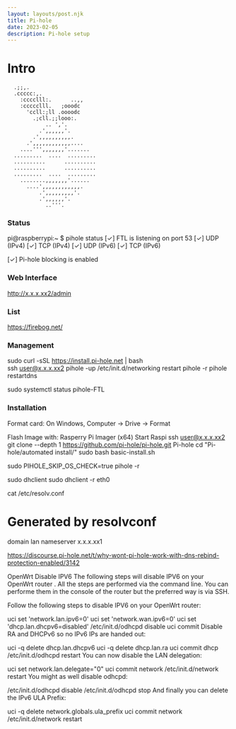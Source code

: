 ```yaml
---
layout: layouts/post.njk
title: Pi-hole
date: 2023-02-05
description: Pi-hole setup
---  
```

# Intro   

      .;;,.
      .ccccc:,.
        :cccclll:.      ..,,
        :ccccclll.   ;ooodc
          'ccll:;ll .oooodc
            .;cll.;;looo:.
                .. ','.
              .',,,,,,'.
            .',,,,,,,,,,.
          .',,,,,,,,,,,,....
        ....''',,,,,,,'.......
      .........  ....  .........
      ..........      ..........
      ..........      ..........
      .........  ....  .........
        ........,,,,,,,'......
          ....',,,,,,,,,,,,.
              .',,,,,,,,,'.
              .',,,,,,'.
                ..'''.




### Status

pi@raspberrypi:~ $ pihole status
  [✓] FTL is listening on port 53
     [✓] UDP (IPv4)
     [✓] TCP (IPv4)
     [✓] UDP (IPv6)
     [✓] TCP (IPv6)

  [✓] Pi-hole blocking is enabled


### Web Interface
http://x.x.x.xx2/admin


### List
https://firebog.net/


### Management
sudo curl -sSL https://install.pi-hole.net | bash  
ssh user@x.x.x.xx2
pihole -up
/etc/init.d/networking restart
pihole -r
pihole restartdns

sudo systemctl status pihole-FTL


### Installation
Format card: On Windows, Computer -> Drive -> Format

Flash Image with: Rasperry Pi Imager (x64)
Start Raspi
ssh user@x.x.x.xx2
git clone --depth 1 https://github.com/pi-hole/pi-hole.git Pi-hole
cd "Pi-hole/automated install/"
sudo bash basic-install.sh


sudo PIHOLE_SKIP_OS_CHECK=true pihole -r

sudo dhclient
sudo dhclient -r eth0

cat /etc/resolv.conf
# Generated by resolvconf
domain lan
nameserver x.x.x.xx1



https://discourse.pi-hole.net/t/why-wont-pi-hole-work-with-dns-rebind-protection-enabled/3142


OpenWrt Disable IPV6
The following steps will disable IPV6 on your OpenWrt router . All the steps are performed via the command line. You can performe them in the console of the router but the preferred way is via SSH.

Follow the following steps to disable IPV6 on your OpenWrt router:


uci set 'network.lan.ipv6=0'
uci set 'network.wan.ipv6=0'
uci set 'dhcp.lan.dhcpv6=disabled'
/etc/init.d/odhcpd disable
uci commit
Disable RA and DHCPv6 so no IPv6 IPs are handed out:


uci -q delete dhcp.lan.dhcpv6
uci -q delete dhcp.lan.ra
uci commit dhcp
/etc/init.d/odhcpd restart
You can now disable the LAN delegation:


uci set network.lan.delegate="0"
uci commit network
/etc/init.d/network restart
You might as well disable odhcpd:


/etc/init.d/odhcpd disable
/etc/init.d/odhcpd stop
And finally you can delete the IPv6 ULA Prefix:


uci -q delete network.globals.ula_prefix
uci commit network
/etc/init.d/network restart